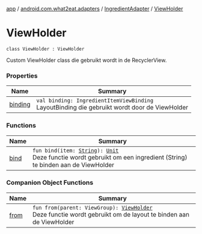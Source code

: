 [app](../../../index.md) / [android.com.what2eat.adapters](../../index.md) / [IngredientAdapter](../index.md) / [ViewHolder](./index.md)

# ViewHolder

`class ViewHolder : ViewHolder`

Custom ViewHolder class die gebruikt wordt in de RecyclerView.

### Properties

| Name | Summary |
|---|---|
| [binding](binding.md) | `val binding: IngredientItemViewBinding`<br>LayoutBinding die gebruikt wordt door de ViewHolder |

### Functions

| Name | Summary |
|---|---|
| [bind](bind.md) | `fun bind(item: `[`String`](https://kotlinlang.org/api/latest/jvm/stdlib/kotlin/-string/index.html)`): `[`Unit`](https://kotlinlang.org/api/latest/jvm/stdlib/kotlin/-unit/index.html)<br>Deze functie wordt gebruikt om een ingredient (String) te binden aan de ViewHolder |

### Companion Object Functions

| Name | Summary |
|---|---|
| [from](from.md) | `fun from(parent: ViewGroup): `[`ViewHolder`](./index.md)<br>Deze functie wordt gebruikt om de layout te binden aan de ViewHolder |
